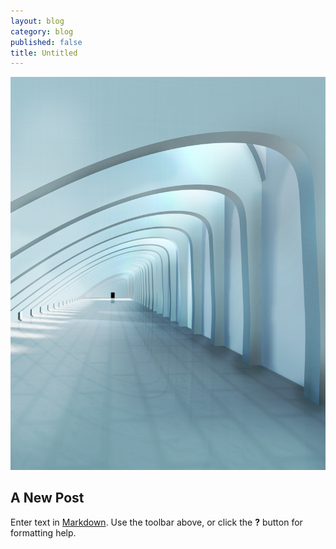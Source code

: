 ```yaml
---
layout: blog
category: blog
published: false
title: Untitled
---
```


![155127_5025.jpg](/_posts/155127_5025.jpg)

## A New Post

Enter text in [Markdown](http://daringfireball.net/projects/markdown/). Use the toolbar above, or click the **?** button for formatting help.